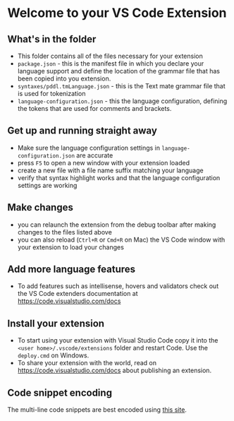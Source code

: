# Welcome to your VS Code Extension

## What's in the folder

- This folder contains all of the files necessary for your extension
- `package.json` - this is the manifest file in which you declare your language support and define
the location of the grammar file that has been copied into you extension.
- `syntaxes/pddl.tmLanguage.json` - this is the Text mate grammar file that is used for tokenization
- `language-configuration.json` - this the language configuration, defining the tokens that are used for
comments and brackets.

## Get up and running straight away

- Make sure the language configuration settings in `language-configuration.json` are accurate
- press `F5` to open a new window with your extension loaded
- create a new file with a file name suffix matching your language
- verify that syntax highlight works and that the language configuration settings are working

## Make changes

- you can relaunch the extension from the debug toolbar after making changes to the files listed above
- you can also reload (`Ctrl+R` or `Cmd+R` on Mac) the VS Code window with your extension to load your changes

## Add more language features

- To add features such as intellisense, hovers and validators check out the VS Code extenders documentation at
https://code.visualstudio.com/docs

## Install your extension

- To start using your extension with Visual Studio Code copy it into the `<user home>/.vscode/extensions` folder and restart Code. Use the `deploy.cmd` on Windows.
- To share your extension with the world, read on https://code.visualstudio.com/docs about publishing an extension.

## Code snippet encoding

The multi-line code snippets are best encoded using [this site](http://codepen.io/mrmlnc/pen/GqrqPg).